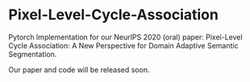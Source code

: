 # Pixel-Level-Cycle-Association
Pytorch Implementation for our NeurIPS 2020 (oral) paper: Pixel-Level Cycle Association: A New Perspective for Domain Adaptive Semantic Segmentation.

Our paper and code will be released soon.
